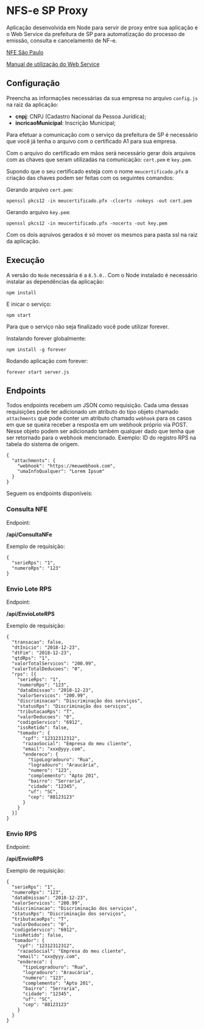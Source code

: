# NFS-e SP Proxy

Aplicação desenvolvida em Node para servir de proxy entre sua aplicação 
e o Web Service da prefeitura de SP para automatização do processo de 
emissão, consulta e cancelamento de NF-e.

[NFE São Paulo](https://nfe.prefeitura.sp.gov.br/)

[Manual de utilização do Web Service](http://notadomilhao.prefeitura.sp.gov.br/cidadao/informacoes-gerais/manuais-arquivos/nfe_web_service.pdf/view)

## Configuração

Preencha as informações necessárias da sua empresa no arquivo `config.js` 
na raiz da aplicação:

- **cnpj**: CNPJ (Cadastro Nacional da Pessoa Jurídica);
- **incricaoMunicipal**: Inscrição Municipal;

Para efetuar a comunicação com o serviço da prefeitura de SP é necessário 
que você já tenha o arquivo com o certificado A1 para sua empresa.

Com o arquivo do certificado em mãos será necessário gerar dois arquivos 
com as chaves que seram utilizadas na comunicação: `cert.pem` e `key.pem`.

Supondo que o seu certificado esteja com o nome `meucertificado.pfx` a 
criação das chaves podem ser feitas com os seguintes comandos:

Gerando arquivo `cert.pem`:

```
openssl pkcs12 -in meucertificado.pfx -clcerts -nokeys -out cert.pem
```

Gerando arquivo `key.pem`:

```
openssl pkcs12 -in meucertificado.pfx -nocerts -out key.pem
```

Com os dois aqruivos gerados é só mover os mesmos para pasta ssl na raiz 
da aplicação.

## Execução

A versão do `Node` necessária é a `8.5.0.`. Com o Node instalado é necessário 
instalar as dependências da aplicação:

```
npm install
```

E inicar o serviço:

```
npm start
```

Para que o serviço não seja finalizado você pode utilizar forever.

Instalando forever globalmente:

```
npm install -g forever
```

Rodando aplicação com forever:

```
forever start server.js
```

## Endpoints

Todos endpoints recebem um JSON como requisição. Cada uma dessas requisições 
pode ter adicionado um atributo do tipo objeto chamado `attachments` que pode 
conter um atributo chamado `webhook` para os casos em que se queira receber 
a resposta em um webhook próprio via POST. Nesse objeto podem ser adicionado 
também qualquer dado que tenha que ser retornado para o webhook mencionado. 
Exemplo: ID do registro RPS na tabela do sistema de origem.

```
{
  "attachments": {
    "webhook": "https://meuwebhook.com",
    "umaInfoQualquer": "Lorem Ipsum"
  }
}
```

Seguem os endpoints disponíveis:

### Consulta NFE

Endpoint: 

**/api/ConsultaNFe**

Exemplo de requisição:

```
{
  "serieRps": "1",
  "numeroRps": "123"
}
```

### Envio Lote RPS

Endpoint: 

**/api/EnvioLoteRPS**

Exemplo de requisição:

```
{
  "transacao": false,
  "dtInicio": "2018-12-23",
  "dtFim": "2018-12-23",
  "qtdRps": "1",
  "valorTotalServicos": "200.99",
  "valorTotalDeducoes": "0",
  "rps": [{
    "serieRps": "1",
    "numeroRps": "123",
    "dataEmissao": "2018-12-23",
    "valorServicos": "200.99",
    "discriminacao": "Discriminação dos serviços",
    "statusRps": "Discriminação dos serviços",
    "tributacaoRps": "T",
    "valorDeducoes": "0",
    "codigoServico": "6912",
    "issRetido": false,
    "tomador": {
      "cpf": "12312312312",
      "razaoSocial": "Empresa do meu cliente",
      "email": "xxx@yyy.com",
      "endereco": {
        "tipoLogradouro": "Rua",
        "logradouro": "Araucária",
        "numero": "123",
        "complemento": "Apto 201",
        "bairro": "Serraria",
        "cidade": "12345",
        "uf": "SC",
        "cep": "88123123"
      }
    }
  }]
}
```

### Envio RPS

Endpoint: 

**/api/EnvioRPS**

Exemplo de requisição:

```
{
  "serieRps": "1",
  "numeroRps": "123",
  "dataEmissao": "2018-12-23",
  "valorServicos": "200.99",
  "discriminacao": "Discriminação dos serviços",
  "statusRps": "Discriminação dos serviços",
  "tributacaoRps": "T",
  "valorDeducoes": "0",
  "codigoServico": "6912",
  "issRetido": false,
  "tomador": {
    "cpf": "12312312312",
    "razaoSocial": "Empresa do meu cliente",
    "email": "xxx@yyy.com",
    "endereco": {
      "tipoLogradouro": "Rua",
      "logradouro": "Araucária",
      "numero": "123",
      "complemento": "Apto 201",
      "bairro": "Serraria",
      "cidade": "12345",
      "uf": "SC",
      "cep": "88123123"
    }
  }
}
```
